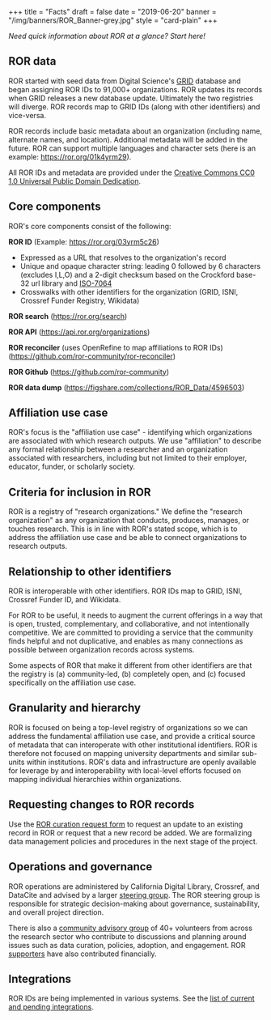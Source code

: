 +++
title = "Facts"
draft = false
date = "2019-06-20"
banner = "/img/banners/ROR_Banner-grey.jpg"
style = "card-plain"
+++

*Need quick information about ROR at a glance? Start here!*

## ROR data

ROR started with seed data from Digital Science's [GRID](https://grid.ac) database and began assigning ROR IDs to 91,000+ organizations. ROR updates its records when GRID releases a new database update. Ultimately the two registries will diverge. ROR records map to GRID IDs (along with other identifiers) and vice-versa.

ROR records include basic metadata about an organization (including name, alternate names, and location). Additional metadata will be added in the future. ROR can support multiple languages and character sets (here is an example: <https://ror.org/01k4yrm29>).

All ROR IDs and metadata are provided under the [Creative Commons CC0 1.0 Universal Public Domain Dedication](https://creativecommons.org/publicdomain/zero/1.0//).

## Core components

ROR's core components consist of the following:

**ROR ID** (Example: <https://ror.org/03yrm5c26>)
- Expressed as a URL that resolves to the organization's record     
- Unique and opaque character string: leading 0 followed by 6 characters (excludes I,L,O) and a 2-digit checksum based on the Crockford base-32 url library and [ISO-7064](https://www.iso.org/standard/31531.html)     
- Crosswalks with other identifiers for the organization (GRID, ISNI, Crossref Funder Registry, Wikidata)     

**ROR search** (<https://ror.org/search>)

**ROR API** (<https://api.ror.org/organizations>) 

**ROR reconciler** (uses OpenRefine to map affiliations to ROR IDs) (<https://github.com/ror-community/ror-reconciler>) 

**ROR Github** (<https://github.com/ror-community>)  

**ROR data dump** (<https://figshare.com/collections/ROR_Data/4596503>)

## Affiliation use case

ROR's focus is the "affiliation use case" - identifying which organizations are associated with which research outputs. We use "affiliation" to describe any formal relationship between a researcher and an organization associated with researchers, including but not limited to their employer, educator, funder, or scholarly society.

## Criteria for inclusion in ROR

ROR is a registry of "research organizations." We define the "research organization" as any organization that conducts, produces, manages, or touches research. This is in line with ROR's stated scope, which is to address the affiliation use case and be able to connect organizations to research outputs. 

## Relationship to other identifiers

ROR is interoperable with other identifiers. ROR IDs map to GRID, ISNI, Crossref Funder ID, and Wikidata.

For ROR to be useful, it needs to augment the current offerings in a way that is open, trusted, complementary, and collaborative, and not intentionally competitive. We are committed to providing a service that the community finds helpful and not duplicative, and enables as many connections as possible between organization records across systems.

Some aspects of ROR that make it different from other identifiers are that the registry is (a) community-led, (b) completely open, and \(c) focused specifically on the affiliation use case.

## Granularity and hierarchy

ROR is focused on being a top-level registry of organizations so we can address the fundamental affiliation use case, and provide a critical source of metadata that can interoperate with other institutional identifiers. ROR is therefore not focused on mapping university departments and similar sub-units within institutions. ROR's data and infrastructure are openly available for leverage by and interoperability with local-level efforts focused on mapping individual hierarchies within organizations.

## Requesting changes to ROR records

Use the [ROR curation request form](/curation) to request an update to an existing record in ROR or request that a new record be added. We are formalizing data management policies and procedures in the next stage of the project.

## Operations and governance

ROR operations are administered by California Digital Library, Crossref, and DataCite and advised by a larger [steering group](/about/#steering-group). The ROR steering group is responsible for strategic decision-making about governance, sustainability, and overall project direction.

There is also a [community advisory group](/supporters) of 40+ volunteers from across the research sector who contribute to discussions and planning around issues such as data curation, policies, adoption, and engagement. ROR [supporters](/supporters) have also contributed financially.

## Integrations

ROR IDs are being implemented in various systems. See the [list of current and pending integrations](/integrations).
